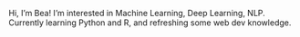 Hi, I’m Bea! I’m interested in Machine Learning, Deep Learning, NLP. Currently learning Python and R, and refreshing some web dev knowledge.


<!---
b-turano/b-turano is a ✨ special ✨ repository because its `README.md` (this file) appears on your GitHub profile.
You can click the Preview link to take a look at your changes.
--->
